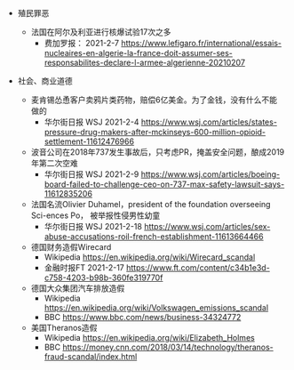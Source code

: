 * 殖民罪恶
  * 法国在阿尔及利亚进行核爆试验17次之多
    * 费加罗报： 2021-2-7 https://www.lefigaro.fr/international/essais-nucleaires-en-algerie-la-france-doit-assumer-ses-responsabilites-declare-l-armee-algerienne-20210207


* 社会、商业道德
  * 麦肯锡怂恿客户卖鸦片类药物，赔偿6亿美金。为了金钱，没有什么不能做的
    * 华尔街日报 WSJ 2021-2-4  https://www.wsj.com/articles/states-pressure-drug-makers-after-mckinseys-600-million-opioid-settlement-11612476966
  * 波音公司在2018年737发生事故后，只考虑PR，掩盖安全问题，酿成2019年第二次空难
    * 华尔街日报 WSJ 2021-2-9  https://www.wsj.com/articles/boeing-board-failed-to-challenge-ceo-on-737-max-safety-lawsuit-says-11612835206
  * 法国名流Olivier Duhamel，president of the foundation overseeing  Sci-ences Po， 被举报性侵男性幼童
    * 华尔街日报 WSJ 2021-2-18  https://www.wsj.com/articles/sex-abuse-accusations-roil-french-establishment-11613664466
  * 德国财务造假Wirecard
    * Wikipedia  https://en.wikipedia.org/wiki/Wirecard_scandal
    * 金融时报FT  2021-2-17 https://www.ft.com/content/c34b1e3d-c758-4203-b98b-360fe319770f
  * 德国大众集团汽车排放造假
    * Wikipedia  https://en.wikipedia.org/wiki/Volkswagen_emissions_scandal
    * BBC        https://www.bbc.com/news/business-34324772
  * 美国Theranos造假
    * Wikipedia  https://en.wikipedia.org/wiki/Elizabeth_Holmes
    * BBC        https://money.cnn.com/2018/03/14/technology/theranos-fraud-scandal/index.html

